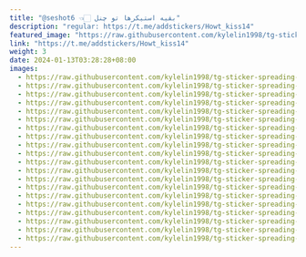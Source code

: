 ```yaml
---
title: "@seshot6 👈🏻 بقیه استیکرها تو چنل"
description: "regular: https://t.me/addstickers/Howt_kiss14"
featured_image: "https://raw.githubusercontent.com/kylelin1998/tg-sticker-spreading-worldwide-images/main/img/f47d006d-a9b4-496c-87b9-b2a290ae0f93.jpg"
link: "https://t.me/addstickers/Howt_kiss14"
weight: 3
date: 2024-01-13T03:28:28+08:00
images:
  - https://raw.githubusercontent.com/kylelin1998/tg-sticker-spreading-worldwide-images/main/img/f47d006d-a9b4-496c-87b9-b2a290ae0f93.jpg
  - https://raw.githubusercontent.com/kylelin1998/tg-sticker-spreading-worldwide-images/main/img/514e93c8-0e5b-4907-8299-6f8b707ab088.jpg
  - https://raw.githubusercontent.com/kylelin1998/tg-sticker-spreading-worldwide-images/main/img/415674cd-272b-44e8-8548-3c703ea0d504.jpg
  - https://raw.githubusercontent.com/kylelin1998/tg-sticker-spreading-worldwide-images/main/img/cc37a85b-92b9-4aa7-901b-b8b5b22d0635.jpg
  - https://raw.githubusercontent.com/kylelin1998/tg-sticker-spreading-worldwide-images/main/img/4d070e07-f4e0-4973-abf8-78ee6790d498.jpg
  - https://raw.githubusercontent.com/kylelin1998/tg-sticker-spreading-worldwide-images/main/img/776172d5-1780-48e8-b2ce-169175f39233.jpg
  - https://raw.githubusercontent.com/kylelin1998/tg-sticker-spreading-worldwide-images/main/img/10758bec-b773-4206-bf16-bea83171a5a1.jpg
  - https://raw.githubusercontent.com/kylelin1998/tg-sticker-spreading-worldwide-images/main/img/ae2725a5-503a-4192-87d0-e05085bf8405.jpg
  - https://raw.githubusercontent.com/kylelin1998/tg-sticker-spreading-worldwide-images/main/img/7f564acd-36bc-483d-a2fc-58edfc3390c7.jpg
  - https://raw.githubusercontent.com/kylelin1998/tg-sticker-spreading-worldwide-images/main/img/cf6f25f9-27c5-43f5-9193-9efc9eb654aa.jpg
  - https://raw.githubusercontent.com/kylelin1998/tg-sticker-spreading-worldwide-images/main/img/895ca222-a0d0-4828-bde6-8a0ef883f046.jpg
  - https://raw.githubusercontent.com/kylelin1998/tg-sticker-spreading-worldwide-images/main/img/02fb247a-afea-4f48-ad9d-5a9ba69a2e76.jpg
  - https://raw.githubusercontent.com/kylelin1998/tg-sticker-spreading-worldwide-images/main/img/e5255206-6990-49e6-875a-e1650b2b48dd.jpg
  - https://raw.githubusercontent.com/kylelin1998/tg-sticker-spreading-worldwide-images/main/img/aa53d556-9472-431e-9aed-11396945b3ae.jpg
  - https://raw.githubusercontent.com/kylelin1998/tg-sticker-spreading-worldwide-images/main/img/d6737bc3-ca03-4f23-8afb-2f7daa83fe64.jpg
  - https://raw.githubusercontent.com/kylelin1998/tg-sticker-spreading-worldwide-images/main/img/93c07ac1-1e41-4ca1-9b2e-1fab93d74cde.jpg
  - https://raw.githubusercontent.com/kylelin1998/tg-sticker-spreading-worldwide-images/main/img/cdbe9d06-42e8-4ce2-967a-e367035c57b7.jpg
  - https://raw.githubusercontent.com/kylelin1998/tg-sticker-spreading-worldwide-images/main/img/a9724612-cebd-447d-95de-9609dd84ac0a.jpg
  - https://raw.githubusercontent.com/kylelin1998/tg-sticker-spreading-worldwide-images/main/img/08d8a5e0-4634-4c77-a612-b0dc8c671487.jpg
  - https://raw.githubusercontent.com/kylelin1998/tg-sticker-spreading-worldwide-images/main/img/4134c94f-6ec2-4eb0-bddc-d0e4cb696844.jpg
---
```

